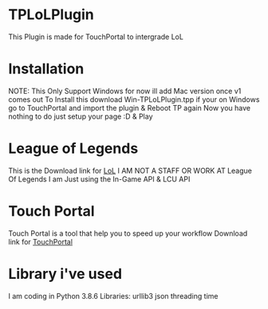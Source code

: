 # TPLoLPlugin
This Plugin is made for TouchPortal to intergrade LoL

# Installation
NOTE: This Only Support Windows for now ill add Mac version once v1 comes out
To Install this download Win-TPLoLPlugin.tpp if your on Windows
go to TouchPortal and import the plugin & Reboot TP again
Now you have nothing to do just setup your page :D & Play

# League of Legends
This is the Download link for [LoL](https://na.leagueoflegends.com/en-us/)
I AM NOT A STAFF OR WORK AT League Of Legends I am Just using the In-Game API & LCU API


# Touch Portal
Touch Portal is a tool that help you to speed up your workflow
Download link for [TouchPortal](https://www.Touch-Portal.com)

# Library i've used 
I am coding in Python 3.8.6
Libraries:
urllib3
json
threading
time
